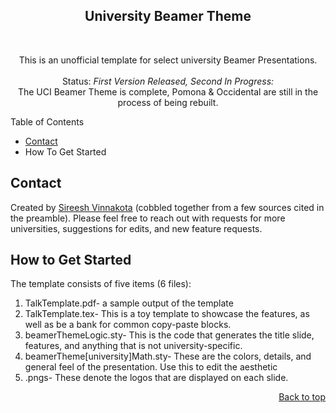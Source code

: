 
<!-- Filename:      README.md -->
<!-- Author:        Sireesh Vinnakota -->
<!-- Description:   University Beamer Theme -->

<!-- Header -->
<h2 align="center">University Beamer Theme</h2>
<br />
  <p align="center">
    This is an unofficial template for select university Beamer Presentations. 
    <br />
    <br />
    Status: <em>First Version Released, Second In Progress:</em>
    <br />
    The UCI Beamer Theme is complete, Pomona & Occidental are still in the process of being rebuilt.
  </p>
</div>

Table of Contents
* [Contact](mailto:vinnakot@uci.edu)
* How To Get Started



## Contact
Created by [Sireesh Vinnakota](https://sites.uci.edu/sireesh) (cobbled together from a few sources cited in the preamble). Please feel free to reach out with requests for more universities, suggestions for edits, and new feature requests.

## How to Get Started
The template consists of five items (6 files):

 1. TalkTemplate.pdf- a sample output of the template
 2. TalkTemplate.tex- This is a toy template to showcase the features, as well as be a bank for common copy-paste blocks.
 3. beamerThemeLogic.sty- This is the code that generates the title slide, features, and anything that is not university-specific.
 4. beamerTheme[university]Math.sty- These are the colors, details, and general feel of the presentation. Use this to edit the aesthetic
 5. .pngs- These denote the logos that are displayed on each slide. 

<p align="right"><a href="#readme-top">Back to top</a></p>
